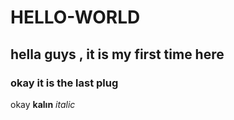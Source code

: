# HELLO-WORLD
## hella guys , it is my first time here
### okay it is the last plug 
okay **kalın** *italic* 
